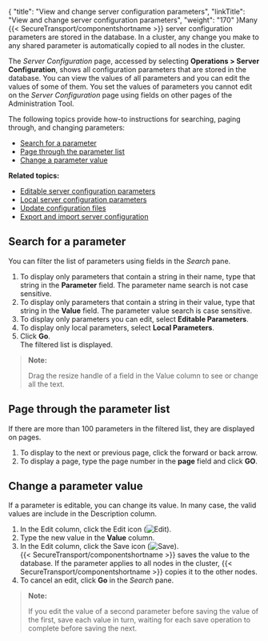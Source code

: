 {
    "title": "View and change server configuration parameters",
    "linkTitle": "View and change server configuration parameters",
    "weight": "170"
}Many {{< SecureTransport/componentshortname  >}} server configuration parameters are stored in the database. In a cluster, any change you make to any shared parameter is automatically copied to all nodes in the cluster.

The *Server Configuration* page, accessed by selecting **Operations &gt; Server Configuration**, shows all configuration parameters that are stored in the database. You can view the values of all parameters and you can edit the values of some of them. You set the values of parameters you cannot edit on the *Server Configuration* page using fields on other pages of the Administration Tool.

The following topics provide how-to instructions for searching, paging through, and changing parameters:

-   [Search for a parameter](#Search)
-   [Page through the parameter list](#Page)
-   [Change a parameter value](#Change)

**Related topics:**

-   [Editable server configuration parameters](../c_st_editable_server_configuration_parameters)
-   [Local server configuration parameters](../c_st_local_server_configuration_parameters)
-   [Update configuration files](../t_st_serverconfigurationfiles)
-   [Export and import server configuration](../t_st_serverconfigurationexportimport)

<span id="Search"></span>

## Search for a parameter

You can filter the list of parameters using fields in the *Search* pane.

1.  To display only parameters that contain a string in their name, type that string in the **Parameter** field. The parameter name search is not case sensitive.
2.  To display only parameters that contain a string in their value, type that string in the **Value** field. The parameter value search is case sensitive.
3.  To display only parameters you can edit, select **Editable Parameters**.
4.  To display only local parameters, select **Local Parameters**.
5.  Click **Go**.  
    The filtered list is displayed.

> **Note:**
>
> Drag the resize handle of a field in the Value column to see or change all the text.

<span id="Page"></span>

## Page through the parameter list

If there are more than 100 parameters in the filtered list, they are displayed on pages.

1.  To display to the next or previous page, click the forward or back arrow.
2.  To display a page, type the page number in the **page** field and click **GO**.

<span id="Change"></span>

## Change a parameter value

If a parameter is editable, you can change its value. In many case, the valid values are include in the Description column.

1.  In the Edit column, click the Edit icon (![Edit](/Images/SecureTransport/EditIcon_12x13.png)).
2.  Type the new value in the **Value** column.
3.  In the Edit column, click the Save icon (![Save](/Images/SecureTransport/SaveIcon_13x13.png)).  
    {{< SecureTransport/componentshortname >}} saves the value to the database. If the parameter applies to all nodes in the cluster, {{< SecureTransport/componentshortname >}} copies it to the other nodes.
4.  To cancel an edit, click **Go** in the *Search* pane.

> **Note:**
>
> If you edit the value of a second parameter before saving the value of the first, save each value in turn, waiting for each save operation to complete before saving the next.
